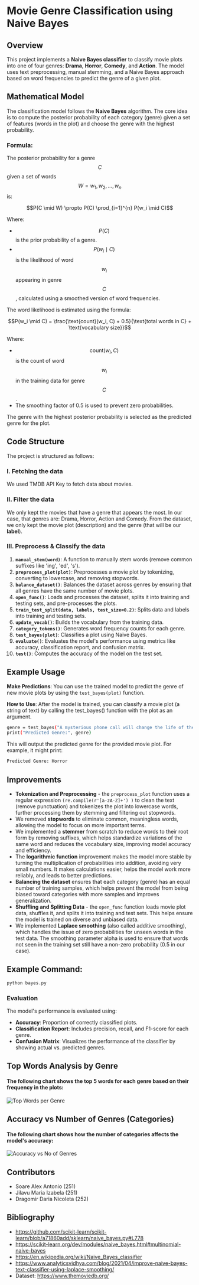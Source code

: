 
# Movie Genre Classification using Naive Bayes

## Overview

This project implements a **Naive Bayes classifier** to classify movie plots into one of four genres: **Drama**, **Horror**, **Comedy**, and **Action**. The model uses text preprocessing, manual stemming, and a Naive Bayes approach based on word frequencies to predict the genre of a given plot.

## Mathematical Model


The classification model follows the **Naive Bayes** algorithm. The core idea is to compute the posterior probability of each category (genre) given a set of features (words in the plot) and choose the genre with the highest probability.

### Formula:
The posterior probability for a genre $$C$$ given a set of words 
$$W = w_1, w_2, \dots, w_n$$ is:

```math
P(C \mid W) \propto P(C) \prod_{i=1}^{n} P(w_i \mid C)
```

Where:
- $$P(C)$$ is the prior probability of a genre.
- $$P(w_i \mid C)$$ is the likelihood of word $$w_i$$ appearing in genre $$C$$, calculated using a smoothed version of word frequencies.

The word likelihood is estimated using the formula:

```math
P(w_i \mid C) = \frac{\text{count}(w_i, C) + 0.5}{\text{total words in C} + \text{vocabulary size}}
```

Where:
- $$\text{count}(w_i, C)$$ is the count of word $$w_i$$ in the training data for genre $$C$$.
- The smoothing factor of 0.5 is used to prevent zero probabilities.

The genre with the highest posterior probability is selected as the predicted genre for the plot.

## Code Structure

The project is structured as follows:

### I. Fetching the data
We used TMDB API Key to fetch data about movies.

### II. Filter the data
We only kept the movies that have a genre that appears the most. In our case, that genres are: Drama, Horror, Action and Comedy. From the dataset, we only kept the movie plot (description) and the genre (that will be our **label**).

### III. Preprocess & Classify the data

1. **`manual_stem(word)`**: A function to manually stem words (remove common suffixes like 'ing', 'ed', 's').
2. **`preprocess_plot(plot)`**: Preprocesses a movie plot by tokenizing, converting to lowercase, and removing stopwords.
3. **`balance_dataset()`**: Balances the dataset across genres by ensuring that all genres have the same number of movie plots.
4. **`open_func()`**: Loads and processes the dataset, splits it into training and testing sets, and pre-processes the plots.
5. **`train_test_split(data, labels, test_size=0.2)`**: Splits data and labels into training and testing sets.
6. **`update_vocab()`**: Builds the vocabulary from the training data.
7. **`category_tokens()`**: Generates word frequency counts for each genre.
8. **`test_bayes(plot)`**: Classifies a plot using Naive Bayes.
9. **`evaluate()`**: Evaluates the model's performance using metrics like accuracy, classification report, and confusion matrix.
10. **`test()`**: Computes the accuracy of the model on the test set.

## Example Usage
**Make Predictions**: You can use the trained model to predict the genre of new movie plots by using the `test_bayes(plot)` function.

**How to Use**: After the model is trained, you can classify a movie plot (a string of text) by calling the test_bayes() function with the plot as an argument.

```bash
genre = test_bayes("A mysterious phone call will change the life of the writer Valentino Lombardi and his family.")
print("Predicted Genre:", genre)
```
This will output the predicted genre for the provided movie plot. For example, it might print:

```bash
Predicted Genre: Horror
```
## Improvements
- **Tokenization and Preprocessing** - the `preprocess_plot` function uses a regular expression `(re.compile(r'[a-zA-Z]+') )` to clean the text (remove punctuation) and tokenizes the plot into lowercase words, further processing them by stemming and filtering out stopwords.
- We removed **stopwords** to eliminate common, meaningless words, allowing the model to focus on more important terms.
- We implemented a **stemmer** from scratch to reduce words to their root form by removing suffixes, which helps standardize variations of the same word and reduces the vocabulary size, improving model accuracy and efficiency.
- The **logarithmic function** improvement makes the model more stable by turning the multiplication of probabilities into addition, avoiding very small numbers. It makes calculations easier, helps the model work more reliably, and leads to better predictions.
- **Balancing the dataset** ensures that each category (genre) has an equal number of training samples, which helps prevent the model from being biased toward categories with more samples and improves generalization.
- **Shuffling and Splitting Data** - the `open_func` function loads movie plot data, shuffles it, and splits it into training and test sets. This helps ensure the model is trained on diverse and unbiased data.
- We implemented **Laplace smoothing** (also called additive smoothing), which handles the issue of zero probabilities for unseen words in the test data. The smoothing parameter alpha is used to ensure that words not seen in the training set still have a non-zero probability (0.5 in our case).

## Example Command:

```bash
python bayes.py
```

### Evaluation
The model's performance is evaluated using:
- **Accuracy**: Proportion of correctly classified plots.
- **Classification Report**: Includes precision, recall, and F1-score for each genre.
- **Confusion Matrix**: Visualizes the performance of the classifier by showing actual vs. predicted genres.

## Top Words Analysis by Genre
#### The following chart shows the top 5 words for each genre based on their frequency in the plots:
![Top Words per Genre](top_words_per_genre.png)

## Accuracy vs Number of Genres (Categories)
#### The following chart shows how the number of categories affects the model's accuracy:
![Accuracy vs No of Genres](accuracy_vs_genres.png)

## Contributors
- Soare Alex Antonio (251)
- Jilavu Maria Izabela (251)
- Dragomir Daria Nicoleta (252)

## Bibliography
- https://github.com/scikit-learn/scikit-learn/blob/a71860add/sklearn/naive_bayes.py#L778
- https://scikit-learn.org/dev/modules/naive_bayes.html#multinomial-naive-bayes
- https://en.wikipedia.org/wiki/Naive_Bayes_classifier
- https://www.analyticsvidhya.com/blog/2021/04/improve-naive-bayes-text-classifier-using-laplace-smoothing/
- Dataset: https://www.themoviedb.org/
